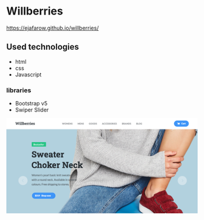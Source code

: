 # Willberries
<https://ejafarow.github.io/willberries/>
## Used technologies
- html
- css
- Javascript
### libraries
- Bootstrap v5
- Swiper Slider

![Alt text](https://github.com/isijafar/willberries/blob/main/Screenshot%202021-01-29%20at%2023.42.04.png?raw=true "Title")

